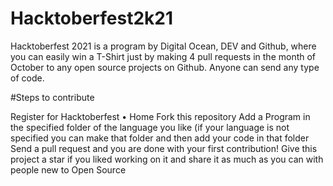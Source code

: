 # Hacktoberfest2k21

Hacktoberfest 2021 is a program by Digital Ocean, DEV and Github, where you can easily win a T-Shirt just by making 4 pull requests in the month of October to any open source projects on Github. Anyone can send any type of code.



#Steps to contribute

Register for Hacktoberfest • Home
Fork this repository
Add a Program in the specified folder of the language you like (if your language is not specified you can make that folder and then add your code in that folder
Send a pull request and you are done with your first contribution!
Give this project a star if you liked working on it and share it as much as you can with people new to Open Source
